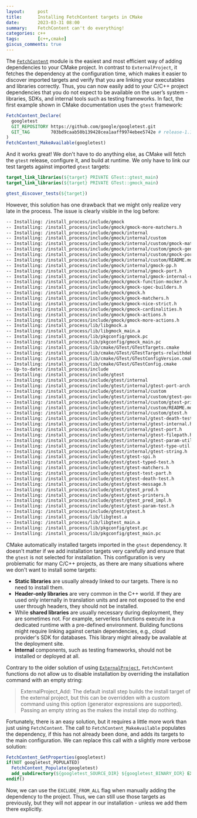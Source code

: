 ```yaml
---
layout:     post
title:      Installing FetchContent targets in CMake
date:       2023-03-31 08:00
summary:    FetchContent can't do everything!
categories: c++
tags:       [c++,cmake]
giscus_comments: true
---
```


The [`FetchContent`](https://cmake.org/cmake/help/latest/module/FetchContent.html) module is the easiest and most efficient way of adding dependencies
to your CMake project. In contrast to `ExternalProject`, it fetches the dependency
at the configuration time, which makes it easier to discover imported targets and verify
that you are linking your executables and libraries correctly.
Thus, you can now easily add to your C/C++ project dependencies that you do not expect to be available on the user’s system - libraries, SDKs, and internal tools such as testing frameworks.
In fact, the first example shown in CMake documentation uses the `gtest` framework:

```cmake
FetchContent_Declare(
  googletest
  GIT_REPOSITORY https://github.com/google/googletest.git
  GIT_TAG        703bd9caab50b139428cea1aaff9974ebee5742e # release-1.10.0
)
FetchContent_MakeAvailable(googletest)
```

And it works great! We don't have to do anything else, as CMake will fetch the `gtest` release, configure it,
and build at runtime. We only have to link our test targets against imported `gtest` targets:

```CMake
target_link_libraries(${target} PRIVATE GTest::gtest_main)
target_link_libraries(${target} PRIVATE GTest::gmock_main)

gtest_discover_tests(${target})
```

However, this solution has one drawback that we might only realize very late in the process. The issue is clearly visible
in the log before:

```bash
-- Installing: /install_process/include/gmock
-- Installing: /install_process/include/gmock/gmock-more-matchers.h
-- Installing: /install_process/include/gmock/internal
-- Installing: /install_process/include/gmock/internal/custom
-- Installing: /install_process/include/gmock/internal/custom/gmock-matchers.h
-- Installing: /install_process/include/gmock/internal/custom/gmock-generated-actions.h
-- Installing: /install_process/include/gmock/internal/custom/gmock-port.h
-- Installing: /install_process/include/gmock/internal/custom/README.md
-- Installing: /install_process/include/gmock/internal/gmock-pp.h
-- Installing: /install_process/include/gmock/internal/gmock-port.h
-- Installing: /install_process/include/gmock/internal/gmock-internal-utils.h
-- Installing: /install_process/include/gmock/gmock-function-mocker.h
-- Installing: /install_process/include/gmock/gmock-spec-builders.h
-- Installing: /install_process/include/gmock/gmock.h
-- Installing: /install_process/include/gmock/gmock-matchers.h
-- Installing: /install_process/include/gmock/gmock-nice-strict.h
-- Installing: /install_process/include/gmock/gmock-cardinalities.h
-- Installing: /install_process/include/gmock/gmock-actions.h
-- Installing: /install_process/include/gmock/gmock-more-actions.h
-- Installing: /install_process/lib/libgmock.a
-- Installing: /install_process/lib/libgmock_main.a
-- Installing: /install_process/lib/pkgconfig/gmock.pc
-- Installing: /install_process/lib/pkgconfig/gmock_main.pc
-- Installing: /install_process/lib/cmake/GTest/GTestTargets.cmake
-- Installing: /install_process/lib/cmake/GTest/GTestTargets-relwithdebinfo.cmake
-- Installing: /install_process/lib/cmake/GTest/GTestConfigVersion.cmake
-- Installing: /install_process/lib/cmake/GTest/GTestConfig.cmake
-- Up-to-date: /install_process/include
-- Installing: /install_process/include/gtest
-- Installing: /install_process/include/gtest/internal
-- Installing: /install_process/include/gtest/internal/gtest-port-arch.h
-- Installing: /install_process/include/gtest/internal/custom
-- Installing: /install_process/include/gtest/internal/custom/gtest-port.h
-- Installing: /install_process/include/gtest/internal/custom/gtest-printers.h
-- Installing: /install_process/include/gtest/internal/custom/README.md
-- Installing: /install_process/include/gtest/internal/custom/gtest.h
-- Installing: /install_process/include/gtest/internal/gtest-death-test-internal.h
-- Installing: /install_process/include/gtest/internal/gtest-internal.h
-- Installing: /install_process/include/gtest/internal/gtest-port.h
-- Installing: /install_process/include/gtest/internal/gtest-filepath.h
-- Installing: /install_process/include/gtest/internal/gtest-param-util.h
-- Installing: /install_process/include/gtest/internal/gtest-type-util.h
-- Installing: /install_process/include/gtest/internal/gtest-string.h
-- Installing: /install_process/include/gtest/gtest-spi.h
-- Installing: /install_process/include/gtest/gtest-typed-test.h
-- Installing: /install_process/include/gtest/gtest-matchers.h
-- Installing: /install_process/include/gtest/gtest-test-part.h
-- Installing: /install_process/include/gtest/gtest-death-test.h
-- Installing: /install_process/include/gtest/gtest-message.h
-- Installing: /install_process/include/gtest/gtest_prod.h
-- Installing: /install_process/include/gtest/gtest-printers.h
-- Installing: /install_process/include/gtest/gtest_pred_impl.h
-- Installing: /install_process/include/gtest/gtest-param-test.h
-- Installing: /install_process/include/gtest/gtest.h
-- Installing: /install_process/lib/libgtest.a
-- Installing: /install_process/lib/libgtest_main.a
-- Installing: /install_process/lib/pkgconfig/gtest.pc
-- Installing: /install_process/lib/pkgconfig/gtest_main.pc
```

CMake automatically installed targets imported in the `gtest` dependency. It doesn't matter
if we add installation targets very carefully and ensure that the `gtest` is not selected for installation.
This configuration is very problematic for many C/C++ projects, as there are many situations where we don't want
to install some targets:
* **Static libraries** are usually already linked to our targets. There is no need to install them.
* **Header-only libraries** are very common in the C++ world. If they are used only internally
in translation units and are not exposed to the end user through headers, they should not be installed.
* While **shared libraries** are usually necessary during deployment, they are sometimes not.
For example, serverless functions execute in a dedicated runtime with a pre-defined environment.
Building functions might require linking against certain dependencies, e.g., cloud provider's SDK for databases.
This library might already be available at the deployment site.
* **Internal** components, such as testing frameworks, should not be installed or deployed at all.

Contrary to the older solution of using [`ExternalProject`](https://cmake.org/cmake/help/latest/module/ExternalProject.html),
`FetchContent` functions do not allow us to disable installation by overriding the installation command with an empty string:

> ExternalProject_Add: The default install step builds the install target of the external project, but this can be overridden with a custom command using this option (generator expressions are supported). Passing an empty string as the <cmd> makes the install step do nothing.

Fortunately, there is an easy solution, but it requires a little more work than just using `FetchContent`.
The call to `FetchContent_MakeAvailable` populates the dependency, if this has not already been done, and adds its targets
to the main configuration. We can replace this call with a slightly more verbose solution:

```cmake
FetchContent_GetProperties(googletest)
if(NOT googletest_POPULATED)
  FetchContent_Populate(googletest)
  add_subdirectory(${googletest_SOURCE_DIR} ${googletest_BINARY_DIR} EXCLUDE_FROM_ALL)
endif()
```
Now, we can use the `EXCLUDE_FROM_ALL` flag when manually adding the dependency to the project.
Thus, we can still use those targets as previously, but they will not appear in our installation - unless we add them there explicitly.

